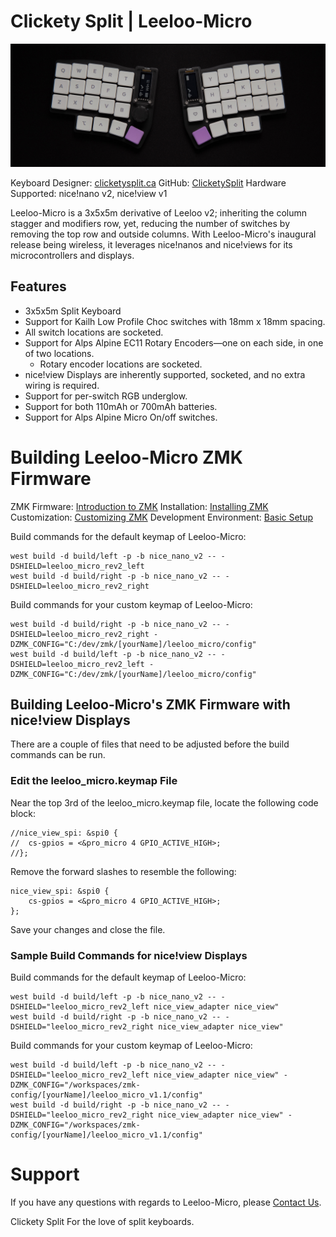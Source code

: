 # Clickety Split | Leeloo-Micro

![Leeloo-Micro v1 Wireless](https://github.com/ClicketySplit/build-guides/blob/main/leeloo/images/gallery/Leeloo-Micro-v1-ZMK.jpg)

Keyboard Designer: [clicketysplit.ca](https://clicketysplit.ca)
GitHub: [ClicketySplit](https://github.com/ClicketySplit)
Hardware Supported: nice!nano v2, nice!view v1

Leeloo-Micro is a 3x5x5m derivative of Leeloo v2; inheriting the column stagger and modifiers row, yet, reducing the number of switches by removing the top row and outside columns. With Leeloo-Micro's inaugural release being wireless, it leverages nice!nanos and nice!views for its microcontrollers and displays.

## Features

- 3x5x5m Split Keyboard
- Support for Kailh Low Profile Choc switches with 18mm x 18mm spacing.
- All switch locations are socketed.
- Support for Alps Alpine EC11 Rotary Encoders—one on each side, in one of two locations.
  - Rotary encoder locations are socketed.
- nice!view Displays are inherently supported, socketed, and no extra wiring is required.
- Support for per-switch RGB underglow.
- Support for both 110mAh or 700mAh batteries.
- Support for Alps Alpine Micro On/off switches.

# Building Leeloo-Micro ZMK Firmware

ZMK Firmware: [Introduction to ZMK](https://zmk.dev/docs/)
Installation: [Installing ZMK](https://zmk.dev/docs/user-setup)
Customization: [Customizing ZMK](https://zmk.dev/docs/customization)
Development Environment: [Basic Setup](https://zmk.dev/docs/development/setup)

Build commands for the default keymap of Leeloo-Micro:

```
west build -d build/left -p -b nice_nano_v2 -- -DSHIELD=leeloo_micro_rev2_left
west build -d build/right -p -b nice_nano_v2 -- -DSHIELD=leeloo_micro_rev2_right
```

Build commands for your custom keymap of Leeloo-Micro:

```
west build -d build/right -p -b nice_nano_v2 -- -DSHIELD=leeloo_micro_rev2_right -DZMK_CONFIG="C:/dev/zmk/[yourName]/leeloo_micro/config"
west build -d build/left -p -b nice_nano_v2 -- -DSHIELD=leeloo_micro_rev2_left -DZMK_CONFIG="C:/dev/zmk/[yourName]/leeloo_micro/config"
```

## Building Leeloo-Micro's ZMK Firmware with nice!view Displays

There are a couple of files that need to be adjusted before the build commands can be run.

### Edit the leeloo_micro.keymap File

Near the top 3rd of the leeloo_micro.keymap file, locate the following code block:

```
//nice_view_spi: &spi0 {
//  cs-gpios = <&pro_micro 4 GPIO_ACTIVE_HIGH>;
//};
```

Remove the forward slashes to resemble the following:

```
nice_view_spi: &spi0 {
    cs-gpios = <&pro_micro 4 GPIO_ACTIVE_HIGH>;
};
```

Save your changes and close the file.

### Sample Build Commands for nice!view Displays

Build commands for the default keymap of Leeloo-Micro:

```
west build -d build/left -p -b nice_nano_v2 -- -DSHIELD="leeloo_micro_rev2_left nice_view_adapter nice_view"
west build -d build/right -p -b nice_nano_v2 -- -DSHIELD="leeloo_micro_rev2_right nice_view_adapter nice_view"
```

Build commands for your custom keymap of Leeloo-Micro:

```
west build -d build/left -p -b nice_nano_v2 -- -DSHIELD="leeloo_micro_rev2_left nice_view_adapter nice_view" -DZMK_CONFIG="/workspaces/zmk-config/[yourName]/leeloo_micro_v1.1/config"
west build -d build/right -p -b nice_nano_v2 -- -DSHIELD="leeloo_micro_rev2_right nice_view_adapter nice_view" -DZMK_CONFIG="/workspaces/zmk-config/[yourName]/leeloo_micro_v1.1/config"
```

# Support

If you have any questions with regards to Leeloo-Micro, please [Contact Us](https://clicketysplit.ca/pages/contact-us).

Clickety Split
For the love of split keyboards.
